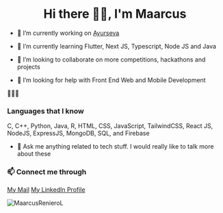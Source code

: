 <h1 align="center">Hi there 👋🏻, I'm Maarcus </h3>

- 🔭 I’m currently working on <a href="https://github.com/MaarcusRenieroL/ayurseva" target="_blank">Ayurseva</a>

- 🌱 I’m currently learning Flutter, Next JS, Typescript, Node JS and Java

- 👯 I’m looking to collaborate on more competitions, hackathons and projects

- 🤔 I’m looking for help with Front End Web and Mobile Development

👨🏻‍💻 <h3>Languages that I know</h3>

C, C++, Python, Java, R, HTML, CSS, JavaScript, TailwindCSS, React JS, NodeJS, ExpressJS, MongoDB, SQL, and Firebase

- 💬 Ask me anything related to tech stuff. I would really like to talk more about these

<h3>📫 Connect me through </h3>

<a href="mailto:maarcusreniero.l@gmail.com">My Mail</a> <a href="https://www.linkedin.com/in/maarcus-reniero-l/">My LinkedIn Profile</a>


<p><img align="center" src="https://github-readme-streak-stats.herokuapp.com/?user=MaarcusRenieroL&" alt="MaarcusRenieroL" /></p>
